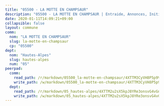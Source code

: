 ```yaml
---
title: "05500 - LA MOTTE EN CHAMPSAUR"
description: "05500 - LA MOTTE EN CHAMPSAUR | Entraide, Annonces, Initiatives"
date: 2020-01-11T14:09:21+09:00
collapsible: false
layout: commune
comm:
  nom: "LA MOTTE EN CHAMPSAUR"
  slug: la-motte-en-champsaur
  cp: "05500"
dept:
  nom: "Hautes-Alpes"
  slug: hautes-alpes
  num: "05"
peerpad:
  comm:
    read_path: /r/markdown/05500_la-motte-en-champsaur/4XTTM3CyVH8P5p9ViveBxZQ4aZxC75i3xBP4MnEDvJYV8KkLA
    write_path: /w/markdown/05500_la-motte-en-champsaur/4XTTM3CyVH8P5p9ViveBxZQ4aZxC75i3xBP4MnEDvJYV8KkLA-K3TgV7PtkSw7HMTVus8wU1mEwnk68YbU34Usp1nMZi9mCBjGW941C337oHb75sFx5LiTgoUtcLYpYM7ShuyDXvZqVz17W57LPEVfjPL16PeXtNxpbYp2Zrwg43CjrrzCx2akRrpA
  dept:
    read_path: /r/markdown/05_hautes-alpes/4XTTM2u2sX5kpJ8YRe3onsvG4vGnjcSakJYXBQGBF9gS4GnEK
    write_path: /w/markdown/05_hautes-alpes/4XTTM2u2sX5kpJ8YRe3onsvG4vGnjcSakJYXBQGBF9gS4GnEK-K3TgUFwgrJyocCQyxGEeqX8QfXXiBVNnPCqTCLNsmMqDTekYUDji2ARCZVdrMXaHuESutqyvDGyuv7vKp5zhCH4BNhtZLQ4GQyf7ZeShAx8oYzDbpXjPuQiFRAJ9PDoPxmz3TYt7
---
```


